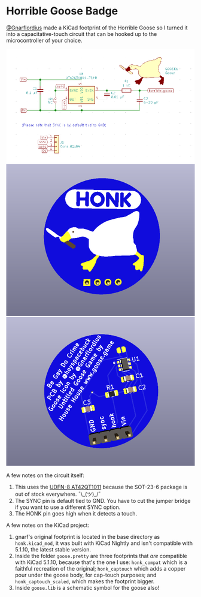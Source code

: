 # Horrible Goose Badge

[@Gnarflordius](https://twitter.com/Gnarflordius) made a KiCad footprint of the Horrible Goose so I turned it into a capacitative-touch circuit that can be hooked up to the microcontroller of your choice.

![schematic](schematic.png)
![front render](front.png)
![back render](back.png)

A few notes on the circuit itself:
1. This uses the [UDFN-8 AT42QT1011](https://www.microchip.com/wwwproducts/en/AT42QT1011) because the SOT-23-6 package is out of stock everywhere. ¯\\\_(ツ)_/¯
2. The SYNC pin is default tied to GND. You have to cut the jumper bridge if you want to use a different SYNC option.
3. The HONK pin goes high when it detects a touch.

A few notes on the KiCad project:
1. gnarf's original footprint is located in the base directory as `honk.kicad_mod`, it was built with KiCad Nightly and isn't compatible with 5.1.10, the latest stable version.
2. Inside the folder `goose.pretty` are three footprints that _are_ compatible with KiCad 5.1.10, because that's the one I use: `honk_compat` which is a faithful recreation of the original; `honk_captouch` which adds a copper pour under the goose body, for cap-touch purposes; and `honk_captouch_scaled`, which makes the footprint bigger.
3. Inside `goose.lib` is a schematic symbol for the goose also!
